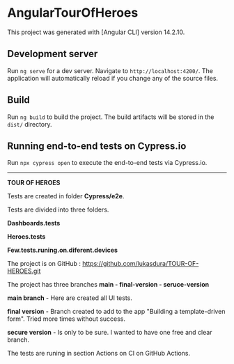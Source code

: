  # AngularTourOfHeroes

This project was generated with [Angular CLI] version 14.2.10.

## Development server

Run `ng serve` for a dev server. Navigate to `http://localhost:4200/`. The application will automatically reload if you change any of the source files.

## Build

Run `ng build` to build the project. The build artifacts will be stored in the `dist/` directory.


## Running end-to-end tests on Cypress.io

Run `npx cypress open` to execute the end-to-end tests via Cypress.io. 

--------------------------------------------------------------------------------------------------------------------------------------------
 
 
 
 __TOUR OF HEROES__ 




Tests are created in folder __Cypress/e2e__.

Tests are divided into three folders. 

__Dashboards.tests__

__Heroes.tests__ 

__Few.tests.runing.on.diferent.devices__

The project is on GitHub : https://github.com/lukasdura/TOUR-OF-HEROES.git

The project has three branches __main  - final-version  -  seruce-version__

__main branch__ - Here are created all UI tests.

__final version__ - Branch created to add to the app "Building a template-driven form". Tried more times without success.

__secure version__ - Is only to be sure. I wanted to have one free and clear branch.

The tests are runing in section Actions on CI on GitHub Actions.








